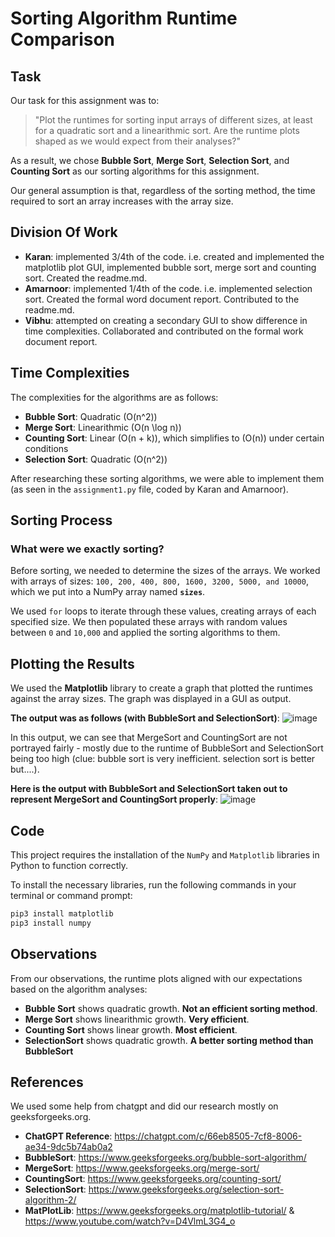 # Sorting Algorithm Runtime Comparison

## Task

Our task for this assignment was to:

> "Plot the runtimes for sorting input arrays of different sizes, at least for a quadratic sort and a linearithmic sort. Are the runtime plots shaped as we would expect from their analyses?"

As a result, we chose **Bubble Sort**, **Merge Sort**, **Selection Sort**, and **Counting Sort** as our sorting algorithms for this assignment.

Our general assumption is that, regardless of the sorting method, the time required to sort an array increases with the array size.

## Division Of Work
- **Karan**: implemented 3/4th of the code. i.e. created and implemented the matplotlib plot GUI, implemented bubble sort, merge sort and counting sort. Created the readme.md.
- **Amarnoor**: implemented 1/4th of the code. i.e. implemented selection sort. Created the formal word document report. Contributed to the readme.md.
- **Vibhu**: attempted on creating a secondary GUI to show difference in time complexities. Collaborated and contributed on the formal work document report. 

## Time Complexities

The complexities for the algorithms are as follows:

- **Bubble Sort**: Quadratic \(O(n^2)\)
- **Merge Sort**: Linearithmic \(O(n \log n)\)
- **Counting Sort**: Linear \(O(n + k)\), which simplifies to \(O(n)\) under certain conditions
- **Selection Sort**: Quadratic \(O(n^2)\)

After researching these sorting algorithms, we were able to implement them (as seen in the `assignment1.py` file, coded by Karan and Amarnoor).

## Sorting Process

### What were we exactly sorting?

Before sorting, we needed to determine the sizes of the arrays. We worked with arrays of sizes: `100, 200, 400, 800, 1600, 3200, 5000, and 10000`, which we put into a NumPy array named **`sizes`**.

We used `for` loops to iterate through these values, creating arrays of each specified size. We then populated these arrays with random values between `0` and `10,000` and applied the sorting algorithms to them.

## Plotting the Results

We used the **Matplotlib** library to create a graph that plotted the runtimes against the array sizes. The graph was displayed in a GUI as output.

**The output was as follows (with BubbleSort and SelectionSort)**: ![image](https://github.com/user-attachments/assets/793bed4a-cb58-471e-a3c5-2a6a05733301)

In this output, we can see that MergeSort and CountingSort are not portrayed fairly - mostly due to the runtime of BubbleSort and SelectionSort being too high (clue: bubble sort is very inefficient. selection sort is better but....). 

**Here is the output with BubbleSort and SelectionSort taken out to represent MergeSort and CountingSort properly**: ![image](https://github.com/user-attachments/assets/8d63b972-555d-4010-a341-bf4ce86eff40)

## Code
This project requires the installation of the `NumPy` and `Matplotlib` libraries in Python to function correctly.

To install the necessary libraries, run the following commands in your terminal or command prompt:

```bash
pip3 install matplotlib
pip3 install numpy
```
  

## Observations

From our observations, the runtime plots aligned with our expectations based on the algorithm analyses:

- **Bubble Sort** shows quadratic growth. **Not an efficient sorting method**.
- **Merge Sort** shows linearithmic growth. **Very efficient**. 
- **Counting Sort** shows linear growth. **Most efficient**.
- **SelectionSort** shows quadratic growth. **A better sorting method than BubbleSort**


## References

We used some help from chatgpt and did our research mostly on geeksforgeeks.org. 

- **ChatGPT Reference**: https://chatgpt.com/c/66eb8505-7cf8-8006-ae34-9dc5b74ab0a2
- **BubbleSort**: https://www.geeksforgeeks.org/bubble-sort-algorithm/
- **MergeSort**:  https://www.geeksforgeeks.org/merge-sort/
- **CountingSort**: https://www.geeksforgeeks.org/counting-sort/
- **SelectionSort**: https://www.geeksforgeeks.org/selection-sort-algorithm-2/
- **MatPlotLib**: https://www.geeksforgeeks.org/matplotlib-tutorial/ & https://www.youtube.com/watch?v=D4VlmL3G4_o

  
